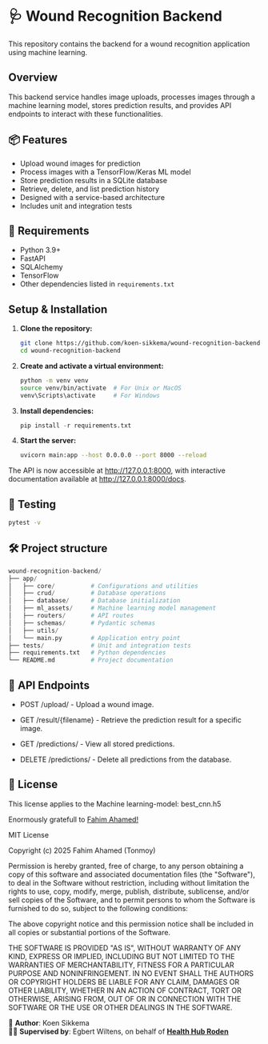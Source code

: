 #  🩺  Wound Recognition Backend

This repository contains the backend for a wound recognition application using machine learning.

## Overview

This backend service handles image uploads, processes images through a machine learning model, stores prediction results, and provides API endpoints to interact with these functionalities.

## 📦 Features

- Upload wound images for prediction
- Process images with a TensorFlow/Keras ML model
- Store prediction results in a SQLite database
- Retrieve, delete, and list prediction history
- Designed with a service-based architecture
- Includes unit and integration tests

##  🚀 Requirements

- Python 3.9+
- FastAPI
- SQLAlchemy
- TensorFlow
- Other dependencies listed in `requirements.txt`

## Setup & Installation

1. **Clone the repository:**

   ```bash
   git clone https://github.com/koen-sikkema/wound-recognition-backend.git
   cd wound-recognition-backend
   ``` 

2. **Create and activate a virtual environment:**

    ```bash
    python -m venv venv
    source venv/bin/activate  # For Unix or MacOS
    venv\Scripts\activate     # For Windows
    ```

3. **Install dependencies:**
   ```py
   pip install -r requirements.txt
   ```

4. **Start the server:**
   ```bash
   uvicorn main:app --host 0.0.0.0 --port 8000 --reload

   ```

The API is now accessible at http://127.0.0.1:8000, with interactive documentation available at http://127.0.0.1:8000/docs.

## 🧪 Testing
   ```bash 
   pytest -v
   ``` 

## 🛠️ Project structure
```py
wound-recognition-backend/
├── app/
│   ├── core/          # Configurations and utilities
│   ├── crud/          # Database operations
│   ├── database/      # Database initialization
│   ├── ml_assets/     # Machine learning model management
│   ├── routers/       # API routes
│   ├── schemas/       # Pydantic schemas
│   ├── utils/
│   └── main.py        # Application entry point
├── tests/             # Unit and integration tests
├── requirements.txt   # Python dependencies
└── README.md          # Project documentation
```
## 📄 API Endpoints

*  POST /upload/ - Upload a wound image.

* GET /result/{filename} - Retrieve the prediction result for a specific image.

* GET /predictions/ - View all stored predictions.

* DELETE /predictions/ - Delete all predictions from the database.

## 📄 License

This license applies to the Machine learning-model: best_cnn.h5

Enormously gratefull to [Fahim Ahamed!](https://github.com/f-a-tonmoy/Wound-Classification-DL?tab=readme-ov-file)


MIT License

Copyright (c) 2025 Fahim Ahamed (Tonmoy)

Permission is hereby granted, free of charge, to any person obtaining a copy
of this software and associated documentation files (the "Software"), to deal
in the Software without restriction, including without limitation the rights
to use, copy, modify, merge, publish, distribute, sublicense, and/or sell
copies of the Software, and to permit persons to whom the Software is
furnished to do so, subject to the following conditions:

The above copyright notice and this permission notice shall be included in all
copies or substantial portions of the Software.

THE SOFTWARE IS PROVIDED "AS IS", WITHOUT WARRANTY OF ANY KIND, EXPRESS OR
IMPLIED, INCLUDING BUT NOT LIMITED TO THE WARRANTIES OF MERCHANTABILITY,
FITNESS FOR A PARTICULAR PURPOSE AND NONINFRINGEMENT. IN NO EVENT SHALL THE
AUTHORS OR COPYRIGHT HOLDERS BE LIABLE FOR ANY CLAIM, DAMAGES OR OTHER
LIABILITY, WHETHER IN AN ACTION OF CONTRACT, TORT OR OTHERWISE, ARISING FROM,
OUT OF OR IN CONNECTION WITH THE SOFTWARE OR THE USE OR OTHER DEALINGS IN THE
SOFTWARE.

👤 **Author**: Koen Sikkema  
🧑‍🏫 **Supervised by**: Egbert Wiltens, on behalf of [**Health Hub Roden**](https://www.health-hub.eu/home)
